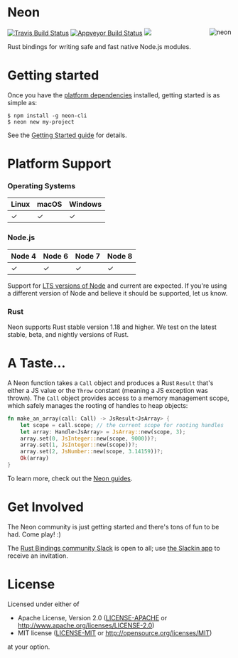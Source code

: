 # Neon

<img align="right" src="neon.jpg" alt="neon"/>

[![Travis Build Status](https://travis-ci.org/neon-bindings/neon.svg?branch=master)](https://travis-ci.org/neon-bindings/neon)
[![Appveyor Build Status](https://ci.appveyor.com/api/projects/status/github/neon-bindings/neon?branch=master&svg=true)](https://ci.appveyor.com/project/dherman/neon)
[![](http://meritbadge.herokuapp.com/neon)](https://crates.io/crates/neon)

Rust bindings for writing safe and fast native Node.js modules.

# Getting started

Once you have the [platform dependencies](https://guides.neon-bindings.com/getting-started/) installed, getting started is as simple as:

```
$ npm install -g neon-cli
$ neon new my-project
```

See the [Getting Started guide](https://guides.neon-bindings.com/getting-started/) for details.

# Platform Support

### Operating Systems

| Linux  | macOS | Windows |
| ------ | ----- | ------- |
| ✓      | ✓     | ✓       |

### Node.js

| Node 4 | Node 6 | Node 7 | Node 8 |
| ------ | ------ | ------ | ------ |
| ✓      | ✓      | ✓      | ✓      |

Support for [LTS versions of Node](https://github.com/nodejs/LTS#lts-schedule) and current are expected. If you're using a different version of Node and believe it should be supported, let us know.

### Rust

Neon supports Rust stable version 1.18 and higher. We test on the latest stable, beta, and nightly versions of Rust.

# A Taste...

A Neon function takes a `Call` object and produces a Rust `Result` that's either a JS value or the `Throw` constant (meaning a JS exception was thrown). The `Call` object provides access to a memory management scope, which safely manages the rooting of handles to heap objects:

```rust
fn make_an_array(call: Call) -> JsResult<JsArray> {
    let scope = call.scope; // the current scope for rooting handles
    let array: Handle<JsArray> = JsArray::new(scope, 3);
    array.set(0, JsInteger::new(scope, 9000))?;
    array.set(1, JsInteger::new(scope))?;
    array.set(2, JsNumber::new(scope, 3.14159))?;
    Ok(array)
}
```

To learn more, check out the [Neon guides](https://guides.neon-bindings.com).

# Get Involved

The Neon community is just getting started and there's tons of fun to be had. Come play! :)

The [Rust Bindings community Slack](https://rust-bindings.slack.com) is open to all; use [the Slackin app](https://rust-bindings-slackin.herokuapp.com) to receive an invitation.

# License

Licensed under either of

 * Apache License, Version 2.0 ([LICENSE-APACHE](LICENSE-APACHE) or http://www.apache.org/licenses/LICENSE-2.0)
 * MIT license ([LICENSE-MIT](LICENSE-MIT) or http://opensource.org/licenses/MIT)

at your option.
